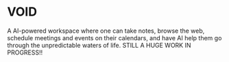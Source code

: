 # VOID
A AI-powered workspace where one can take notes, browse the web, schedule meetings and events on their calendars, and have AI help them go through the unpredictable waters of life. STILL A HUGE WORK IN PROGRESS!!
